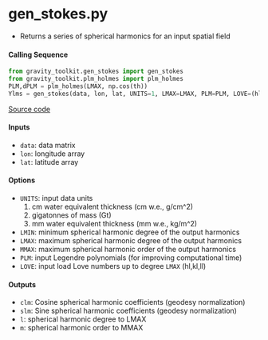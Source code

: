 gen_stokes.py
=============

 - Returns a series of spherical harmonics for an input spatial field

#### Calling Sequence
```python
from gravity_toolkit.gen_stokes import gen_stokes
from gravity_toolkit.plm_holmes import plm_holmes
PLM,dPLM = plm_holmes(LMAX, np.cos(th))
Ylms = gen_stokes(data, lon, lat, UNITS=1, LMAX=LMAX, PLM=PLM, LOVE=(hl,kl,ll))
```
[Source code](https://github.com/tsutterley/read-GRACE-harmonics/blob/master/gravity_toolkit/gen_stokes.py)

#### Inputs
 - `data`: data matrix
 - `lon`: longitude array
 - `lat`: latitude array

#### Options
 - `UNITS`: input data units  
    1) cm water equivalent thickness (cm w.e., g/cm^2)  
    2) gigatonnes of mass (Gt)  
    3) mm water equivalent thickness (mm w.e., kg/m^2)  
 - `LMIN`: minimum spherical harmonic degree of the output harmonics  
 - `LMAX`:  maximum spherical harmonic degree of the output harmonics  
 - `MMAX`: maximum spherical harmonic order of the output harmonics  
 - `PLM`: input Legendre polynomials (for improving computational time)
 - `LOVE`: input load Love numbers up to degree `LMAX` (hl,kl,ll)  

#### Outputs
 - `clm`: Cosine spherical harmonic coefficients (geodesy normalization)
 - `slm`: Sine spherical harmonic coefficients (geodesy normalization)
 - `l`: spherical harmonic degree to LMAX
 - `m`: spherical harmonic order to MMAX
